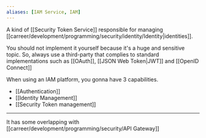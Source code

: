 ```yaml
---
aliases: [IAM Service, IAM]
---
```


A kind of [[Security Token Service]] responsible for managing [[carreer/development/programming/security/identity/Identity|identities]].

You should not implement it yourself because it's a huge and sensitive topic. So, always use a third-party that complies to standard implementations such as [[OAuth]], [[JSON Web Token|JWT]] and [[OpenID Connect]]

When using an IAM platform, you gonna have 3 capabilities.

- [[Authentication]]
- [[Identity Management]]
- [[Security Token management]]

---

It has some overlapping with [[carreer/development/programming/security/API Gateway]]
